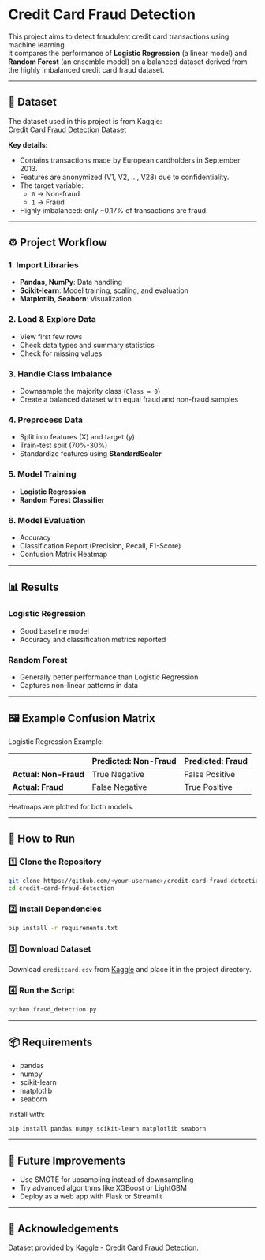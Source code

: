 # Credit Card Fraud Detection

This project aims to detect fraudulent credit card transactions using machine learning.      
It compares the performance of **Logistic Regression** (a linear model) and **Random Forest** (an ensemble model) on a balanced dataset derived from the highly imbalanced credit card fraud dataset.

---

## 📂 Dataset

The dataset used in this project is from Kaggle:  
[Credit Card Fraud Detection Dataset](https://www.kaggle.com/mlg-ulb/creditcardfraud)

**Key details:**
- Contains transactions made by European cardholders in September 2013.
- Features are anonymized (V1, V2, …, V28) due to confidentiality.
- The target variable:
  - `0` → Non-fraud
  - `1` → Fraud
- Highly imbalanced: only ~0.17% of transactions are fraud.

---

## ⚙️ Project Workflow

### 1. Import Libraries
- **Pandas**, **NumPy**: Data handling
- **Scikit-learn**: Model training, scaling, and evaluation
- **Matplotlib**, **Seaborn**: Visualization

### 2. Load & Explore Data
- View first few rows
- Check data types and summary statistics
- Check for missing values

### 3. Handle Class Imbalance
- Downsample the majority class (`Class = 0`)
- Create a balanced dataset with equal fraud and non-fraud samples

### 4. Preprocess Data
- Split into features (X) and target (y)
- Train-test split (70%-30%)
- Standardize features using **StandardScaler**

### 5. Model Training
- **Logistic Regression**
- **Random Forest Classifier**

### 6. Model Evaluation
- Accuracy
- Classification Report (Precision, Recall, F1-Score)
- Confusion Matrix Heatmap

---

## 📊 Results

### Logistic Regression
- Good baseline model
- Accuracy and classification metrics reported

### Random Forest
- Generally better performance than Logistic Regression
- Captures non-linear patterns in data

---

## 🖼️ Example Confusion Matrix
Logistic Regression Example:

|            | Predicted: Non-Fraud | Predicted: Fraud |
|------------|----------------------|------------------|
| **Actual: Non-Fraud** | True Negative         | False Positive  |
| **Actual: Fraud**     | False Negative        | True Positive   |

Heatmaps are plotted for both models.

---

## 🚀 How to Run

### 1️⃣ Clone the Repository
```bash
git clone https://github.com/<your-username>/credit-card-fraud-detection.git
cd credit-card-fraud-detection
```

### 2️⃣ Install Dependencies
```bash
pip install -r requirements.txt
```

### 3️⃣ Download Dataset
Download `creditcard.csv` from [Kaggle](https://www.kaggle.com/mlg-ulb/creditcardfraud) and place it in the project directory.

### 4️⃣ Run the Script
```bash
python fraud_detection.py
```

---

## 📦 Requirements

- pandas  
- numpy  
- scikit-learn  
- matplotlib  
- seaborn  

Install with:
```bash
pip install pandas numpy scikit-learn matplotlib seaborn
```

---

## 📌 Future Improvements
- Use SMOTE for upsampling instead of downsampling
- Try advanced algorithms like XGBoost or LightGBM
- Deploy as a web app with Flask or Streamlit

---

## 🙌 Acknowledgements
Dataset provided by [Kaggle - Credit Card Fraud Detection](https://www.kaggle.com/mlg-ulb/creditcardfraud).
